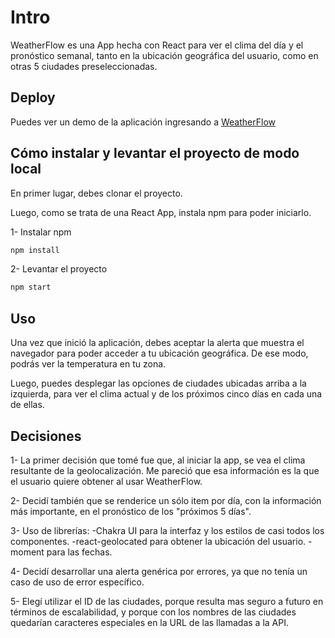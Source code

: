 # Intro
WeatherFlow es una App hecha con React para ver el clima del día y el pronóstico semanal, tanto en la ubicación geográfica del usuario, como en otras 5 ciudades preseleccionadas.

## Deploy

Puedes ver un demo de la aplicación ingresando a [WeatherFlow](https://weatherflow.netlify.app/)

## Cómo instalar y levantar el proyecto de modo local

En primer lugar, debes clonar el proyecto.

Luego, como se trata de una React App, instala npm para poder iniciarlo.

1- Instalar npm 
```bash
npm install
```

2- Levantar el proyecto
```bash
npm start
```
## Uso

Una vez que inició la aplicación, debes aceptar la alerta que muestra el navegador para poder acceder a tu ubicación geográfica. De ese modo, podrás ver la temperatura en tu zona.

Luego, puedes desplegar las opciones de ciudades ubicadas arriba a la izquierda, para ver el clima actual y de los próximos cinco días en cada una de ellas.

## Decisiones

1- La primer decisión que tomé fue que, al iniciar la app, se vea el clima resultante de la geolocalización. Me pareció que esa información es la que el usuario quiere obtener al usar WeatherFlow.

2- Decidí también que se renderice un sólo item por día, con la información más importante, en el pronóstico de los "próximos 5 días".

3- Uso de librerías: 
    -Chakra UI para la interfaz y los estilos de casi todos los componentes.
    -react-geolocated para obtener la ubicación del usuario.
    -moment para las fechas.

4- Decidí desarrollar una alerta genérica por errores, ya que no tenía un caso de uso de error específico.

5- Elegí utilizar el ID de las ciudades, porque resulta mas seguro a futuro en términos de escalabilidad, y porque con los nombres de las ciudades quedarían caracteres especiales en la URL de las llamadas a la API.
    
